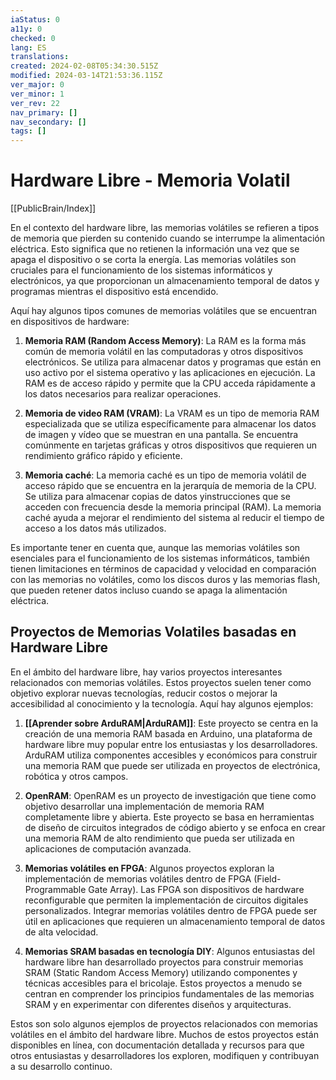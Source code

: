 ```yaml
---
iaStatus: 0
a11y: 0
checked: 0
lang: ES
translations: 
created: 2024-02-08T05:34:30.515Z
modified: 2024-03-14T21:53:36.115Z
ver_major: 0
ver_minor: 1
ver_rev: 22
nav_primary: []
nav_secondary: []
tags: []
---
```

# Hardware Libre - Memoria Volatil

[[PublicBrain/Index]]

En el contexto del hardware libre, las memorias volátiles se refieren a tipos de memoria que pierden su contenido cuando se interrumpe la alimentación eléctrica. Esto significa que no retienen la información una vez que se apaga el dispositivo o se corta la energía. Las memorias volátiles son cruciales para el funcionamiento de los sistemas informáticos y electrónicos, ya que proporcionan un almacenamiento temporal de datos y programas mientras el dispositivo está encendido.

Aquí hay algunos tipos comunes de memorias volátiles que se encuentran en dispositivos de hardware:

1. **Memoria RAM (Random Access Memory)**: La RAM es la forma más común de memoria volátil en las computadoras y otros dispositivos electrónicos. Se utiliza para almacenar datos y programas que están en uso activo por el sistema operativo y las aplicaciones en ejecución. La RAM es de acceso rápido y permite que la CPU acceda rápidamente a los datos necesarios para realizar operaciones.

2. **Memoria de video RAM (VRAM)**: La VRAM es un tipo de memoria RAM especializada que se utiliza específicamente para almacenar los datos de imagen y vídeo que se muestran en una pantalla. Se encuentra comúnmente en tarjetas gráficas y otros dispositivos que requieren un rendimiento gráfico rápido y eficiente.

3. **Memoria caché**: La memoria caché es un tipo de memoria volátil de acceso rápido que se encuentra en la jerarquía de memoria de la CPU. Se utiliza para almacenar copias de datos y ​​instrucciones que se acceden con frecuencia desde la memoria principal (RAM). La memoria caché ayuda a mejorar el rendimiento del sistema al reducir el tiempo de acceso a los datos más utilizados.

Es importante tener en cuenta que, aunque las memorias volátiles son esenciales para el funcionamiento de los sistemas informáticos, también tienen limitaciones en términos de capacidad y velocidad en comparación con las memorias no volátiles, como los discos duros y las memorias flash, que pueden retener datos incluso cuando se apaga la alimentación eléctrica.

## Proyectos de Memorias Volatiles basadas en Hardware Libre

En el ámbito del hardware libre, hay varios proyectos interesantes relacionados con memorias volátiles. Estos proyectos suelen tener como objetivo explorar nuevas tecnologías, reducir costos o mejorar la accesibilidad al conocimiento y la tecnología. Aquí hay algunos ejemplos:

1. **[[Aprender sobre ArduRAM|ArduRAM]]**: Este proyecto se centra en la creación de una memoria RAM basada en Arduino, una plataforma de hardware libre muy popular entre los entusiastas y los desarrolladores. ArduRAM utiliza componentes accesibles y económicos para construir una memoria RAM que puede ser utilizada en proyectos de electrónica, robótica y otros campos.

2. **OpenRAM**: OpenRAM es un proyecto de investigación que tiene como objetivo desarrollar una implementación de memoria RAM completamente libre y abierta. Este proyecto se basa en herramientas de diseño de circuitos integrados de código abierto y se enfoca en crear una memoria RAM de alto rendimiento que pueda ser utilizada en aplicaciones de computación avanzada.

3. **Memorias volátiles en FPGA**: Algunos proyectos exploran la implementación de memorias volátiles dentro de FPGA (Field-Programmable Gate Array). Las FPGA son dispositivos de hardware reconfigurable que permiten la implementación de circuitos digitales personalizados. Integrar memorias volátiles dentro de FPGA puede ser útil en aplicaciones que requieren un almacenamiento temporal de datos de alta velocidad.

4. **Memorias SRAM basadas en tecnología DIY**: Algunos entusiastas del hardware libre han desarrollado proyectos para construir memorias SRAM (Static Random Access Memory) utilizando componentes y técnicas accesibles para el bricolaje. Estos proyectos a menudo se centran en comprender los principios fundamentales de las memorias SRAM y en experimentar con diferentes diseños y arquitecturas.

Estos son solo algunos ejemplos de proyectos relacionados con memorias volátiles en el ámbito del hardware libre. Muchos de estos proyectos están disponibles en línea, con documentación detallada y recursos para que otros entusiastas y desarrolladores los exploren, modifiquen y contribuyan a su desarrollo continuo.